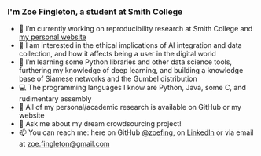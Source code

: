 ### I'm Zoe Fingleton, a student at Smith College

- 🔭 I’m currently working on reproducibility research at Smith College and [my personal website](https://zoefing.github.io/)
- 🧠 I am interested in the ethical implications of AI integration and data collection, and how it affects being a user in the digital world
- 🌱 I’m learning some Python libraries and other data science tools, furthering my knowledge of deep learning, and building a knowledge base of Siamese networks and the Gumbel distribution
- 💻 The programming languages I know are Python, Java, some C, and rudimentary assembly
- 🏦 All of my personal/academic research is available on GitHub or my website
- 💬 Ask me about my dream crowdsourcing project!
- 📫 You can reach me: here on GitHub [@zoefing](https://github.com/zoefing), on [LinkedIn](www.linkedin.com/in/zoefingleton) or via email at zoe.fingleton@gmail.com
